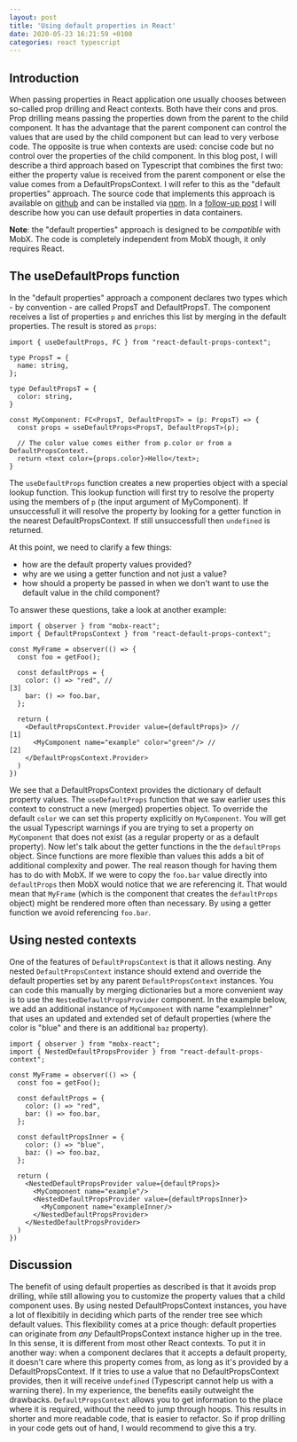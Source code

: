 ```yaml
---
layout: post
title: 'Using default properties in React'
date: 2020-05-23 16:21:59 +0100
categories: react typescript
---
```


## Introduction

When passing properties in React application one usually chooses between so-called prop drilling and React contexts. Both have their cons and pros. Prop drilling means passing the properties down from the parent to the child component. It has the advantage that the parent component can control the values that are used by the child component but can lead to very verbose code. The opposite is true when contexts are used: concise code but no control over the properties of the child component. In this blog post, I will describe a third approach based on Typescript that combines the first two: either the property value is received from the parent component or else the value comes from a DefaultPropsContext. I will refer to this as the "default properties" approach. The source code that implements this approach is available on
[github](https://github.com/mnieber/react-default-props-context) and can be installed via
[npm](https://www.npmjs.com/package/react-default-props-context). In a
[follow-up post](https://mnieber.github.io/react/2020/05/26/inserting-facets-into-react-components.html) I will describe how you can use default properties in data containers.

**Note**: the "default properties" approach is designed to be _compatible_ with MobX. The code is completely independent from MobX though, it only requires React.

## The useDefaultProps function

In the "default properties" approach a component declares two types which - by convention - are called PropsT and DefaultPropsT. The component receives a list of properties `p` and enriches this list by merging in the default properties. The result is stored as `props`:

```
import { useDefaultProps, FC } from "react-default-props-context";

type PropsT = {
  name: string,
};

type DefaultPropsT = {
  color: string,
}

const MyComponent: FC<PropsT, DefaultPropsT> = (p: PropsT) => {
  const props = useDefaultProps<PropsT, DefaultPropsT>(p);

  // The color value comes either from p.color or from a DefaultPropsContext.
  return <text color={props.color}>Hello</text>;
}
```

The `useDefaultProps` function creates a new properties object with a special lookup function. This lookup function will first try to resolve
the property using the members of `p` (the input argument of MyComponent). If unsuccessfull it will resolve the property by looking for a
getter function in the nearest DefaultPropsContext. If still unsuccessfull then `undefined` is returned.

At this point, we need to clarify a few things:

- how are the default property values provided?
- why are we using a getter function and not just a value?
- how should a property be passed in when we don't want to use the default value in the child component?

To answer these questions, take a look at another example:

```
import { observer } from "mobx-react";
import { DefaultPropsContext } from "react-default-props-context";

const MyFrame = observer(() => {
  const foo = getFoo();

  const defaultProps = {
    color: () => "red", //                                            [3]
    bar: () => foo.bar,
  };

  return (
    <DefaultPropsContext.Provider value={defaultProps}> //            [1]
      <MyComponent name="example" color="green"/> //                  [2]
    </DefaultPropsContext.Provider>
  )
})
```

We see that a DefaultPropsContext provides the dictionary of default property values. The `useDefaultProps` function that we saw
earlier uses this context to construct a new (merged) properties object. To override the default `color` we can set this property
explicitly on `MyComponent`. You will get the usual Typescript warnings if you are trying to set a property on `MyComponent`
that does not exist (as a regular property or as a default property).
Now let's talk about the getter functions in the the `defaultProps` object. Since functions are more flexible than values this adds a
bit of additional complexity and power. The real reason though for having them has to do with MobX. If we were to copy the `foo.bar`
value directly into `defaultProps` then MobX would notice that we are referencing it. That would mean that `MyFrame` (which is the
component that creates the `defaultProps` object) might be rendered more often than necessary. By using a getter function we avoid
referencing `foo.bar`.

## Using nested contexts

One of the features of `DefaultPropsContext` is that it allows nesting. Any nested `DefaultPropsContext` instance should extend and
override the default properties set by any parent `DefaultPropsContext` instances. You can code this manually by merging dictionaries
but a more convenient way is to use the `NestedDefaultPropsProvider` component. In the example below, we add an additional instance
of `MyComponent` with name "exampleInner" that uses an updated and extended set of default properties (where the color is "blue" and
there is an additional `baz` property).

```
import { observer } from "mobx-react";
import { NestedDefaultPropsProvider } from "react-default-props-context";

const MyFrame = observer(() => {
  const foo = getFoo();

  const defaultProps = {
    color: () => "red",
    bar: () => foo.bar,
  };

  const defaultPropsInner = {
    color: () => "blue",
    baz: () => foo.baz,
  };

  return (
    <NestedDefaultPropsProvider value={defaultProps}>
      <MyComponent name="example"/>
      <NestedDefaultPropsProvider value={defaultPropsInner}>
        <MyComponent name="exampleInner/>
      </NestedDefaultPropsProvider>
    </NestedDefaultPropsProvider>
  )
})
```

## Discussion

The benefit of using default properties as described is that it avoids prop drilling, while still allowing you to customize the property
values that a child component uses. By using nested DefaultPropsContext instances, you have a lot of flexibitily in deciding which parts
of the render tree see which default values.
This flexibility comes at a price though: default properties can originate from _any_ DefaultPropsContext instance higher up in the tree.
In this sense, it is different from most other React contexts. To put it in another way: when a component declares that it accepts a
default property, it doesn't care where this property comes from, as long as it's provided by a DefaultPropsContext. If it tries to use a
value that no DefaultPropsContext provides, then it will receive `undefined` (Typescript cannot help us with a warning there).
In my experience, the benefits easily outweight the drawbacks. `DefaultPropsContext` allows you to get information to the place where it is
required, without the need to jump through hoops. This results in shorter and more readable code, that is easier to refactor. So if prop
drilling in your code gets out of hand, I would recommend to give this a try.

